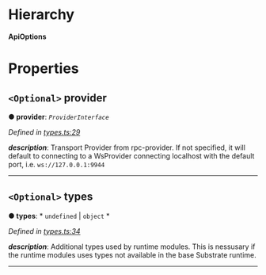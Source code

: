 

# Hierarchy

**ApiOptions**

# Properties

<a id="provider"></a>

## `<Optional>` provider

**● provider**: *`ProviderInterface`*

*Defined in [types.ts:29](https://github.com/polkadot-js/api/blob/5fa087e/packages/api/src/types.ts#L29)*

*__description__*: Transport Provider from rpc-provider. If not specified, it will default to connecting to a WsProvider connecting localhost with the default port, i.e. `ws://127.0.0.1:9944`

___
<a id="types"></a>

## `<Optional>` types

**● types**: * `undefined` &#124; `object`
*

*Defined in [types.ts:34](https://github.com/polkadot-js/api/blob/5fa087e/packages/api/src/types.ts#L34)*

*__description__*: Additional types used by runtime modules. This is nessusary if the runtime modules uses types not available in the base Substrate runtime.

___


